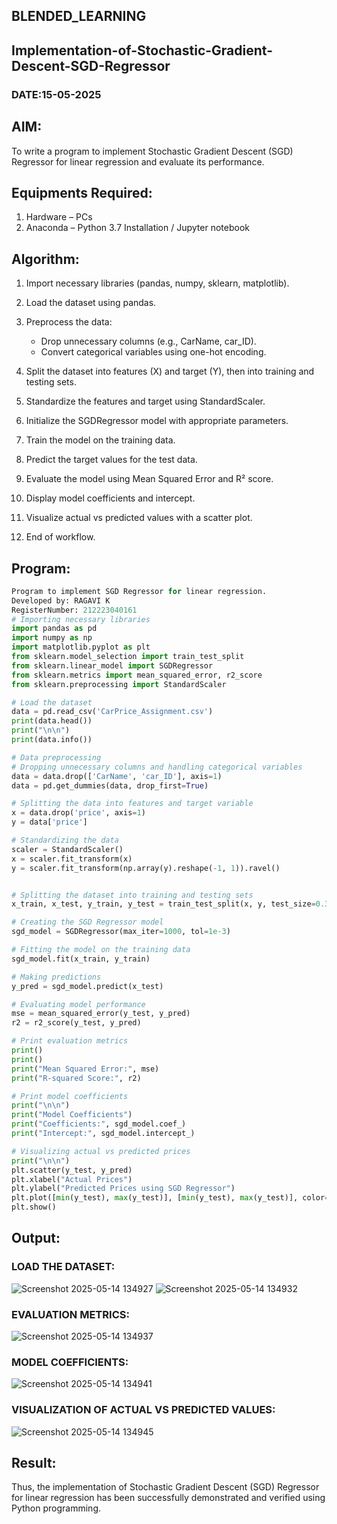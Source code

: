 ## BLENDED_LEARNING
## Implementation-of-Stochastic-Gradient-Descent-SGD-Regressor
### DATE:15-05-2025
## AIM:
To write a program to implement Stochastic Gradient Descent (SGD) Regressor for linear regression and evaluate its performance.

## Equipments Required:
1. Hardware – PCs
2. Anaconda – Python 3.7 Installation / Jupyter notebook

## Algorithm:
1. Import necessary libraries (pandas, numpy, sklearn, matplotlib).
2. Load the dataset using pandas.
3. Preprocess the data:

   * Drop unnecessary columns (e.g., CarName, car\_ID).
   * Convert categorical variables using one-hot encoding.
4. Split the dataset into features (X) and target (Y), then into training and testing sets.
5. Standardize the features and target using StandardScaler.
6. Initialize the SGDRegressor model with appropriate parameters.
7. Train the model on the training data.
8. Predict the target values for the test data.
9. Evaluate the model using Mean Squared Error and R² score.
10. Display model coefficients and intercept.
11. Visualize actual vs predicted values with a scatter plot.
12. End of workflow.

## Program:
```py
Program to implement SGD Regressor for linear regression.
Developed by: RAGAVI K
RegisterNumber: 212223040161
# Importing necessary libraries
import pandas as pd
import numpy as np
import matplotlib.pyplot as plt
from sklearn.model_selection import train_test_split
from sklearn.linear_model import SGDRegressor
from sklearn.metrics import mean_squared_error, r2_score
from sklearn.preprocessing import StandardScaler

# Load the dataset
data = pd.read_csv('CarPrice_Assignment.csv')
print(data.head())
print("\n\n")
print(data.info())

# Data preprocessing
# Dropping unnecessary columns and handling categorical variables
data = data.drop(['CarName', 'car_ID'], axis=1)
data = pd.get_dummies(data, drop_first=True)

# Splitting the data into features and target variable
x = data.drop('price', axis=1)
y = data['price']

# Standardizing the data
scaler = StandardScaler()
x = scaler.fit_transform(x)
y = scaler.fit_transform(np.array(y).reshape(-1, 1)).ravel()


# Splitting the dataset into training and testing sets
x_train, x_test, y_train, y_test = train_test_split(x, y, test_size=0.3, random_state=1)

# Creating the SGD Regressor model
sgd_model = SGDRegressor(max_iter=1000, tol=1e-3)

# Fitting the model on the training data
sgd_model.fit(x_train, y_train)

# Making predictions
y_pred = sgd_model.predict(x_test)

# Evaluating model performance
mse = mean_squared_error(y_test, y_pred)
r2 = r2_score(y_test, y_pred)

# Print evaluation metrics
print()
print()
print("Mean Squared Error:", mse)
print("R-squared Score:", r2)

# Print model coefficients
print("\n\n")
print("Model Coefficients")
print("Coefficients:", sgd_model.coef_)
print("Intercept:", sgd_model.intercept_)

# Visualizing actual vs predicted prices
print("\n\n")
plt.scatter(y_test, y_pred)
plt.xlabel("Actual Prices")
plt.ylabel("Predicted Prices using SGD Regressor")
plt.plot([min(y_test), max(y_test)], [min(y_test), max(y_test)], color='red')  # Perfect prediction line
plt.show()

```

## Output:
### LOAD THE DATASET:
![Screenshot 2025-05-14 134927](https://github.com/user-attachments/assets/ef77303a-ac3b-47df-8ff6-696a6914dd27)
![Screenshot 2025-05-14 134932](https://github.com/user-attachments/assets/7fdc9780-4a58-4a75-a69f-8c1226869532)

### EVALUATION METRICS:
![Screenshot 2025-05-14 134937](https://github.com/user-attachments/assets/7db473af-3d52-4090-87d6-78412a7e83c1)
### MODEL COEFFICIENTS:
![Screenshot 2025-05-14 134941](https://github.com/user-attachments/assets/4c1ec1c6-0eff-42b5-be27-628072441618)
### VISUALIZATION OF ACTUAL VS PREDICTED VALUES:
![Screenshot 2025-05-14 134945](https://github.com/user-attachments/assets/35ff3fb4-5eb7-4bd3-9a02-0f996c1ec3de)

## Result:
Thus, the implementation of Stochastic Gradient Descent (SGD) Regressor for linear regression has been successfully demonstrated and verified using Python programming.
